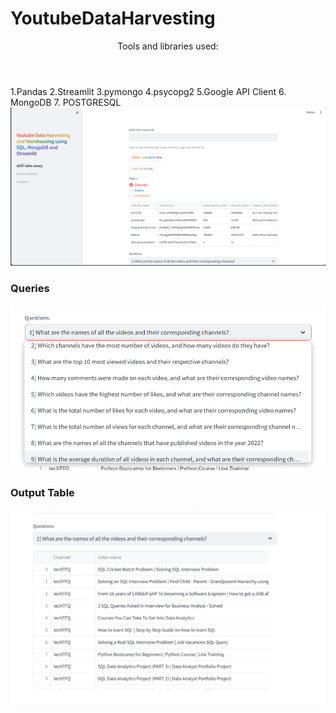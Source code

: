 # YoutubeDataHarvesting
<header>Tools and libraries used:</header>
<body>
1.Pandas 
2.Streamlit 
3.pymongo  
4.psycopg2 
5.Google API Client 
6. MongoDB 
7. POSTGRESQL 
</body>



<img src = "picture1.PNG" width = "750">

<h3>Queries</h3>

<img src = "picture3.PNG" width = "750">

<h3>Output Table</h3>

<img src = "picture2.PNG" width = "750">







